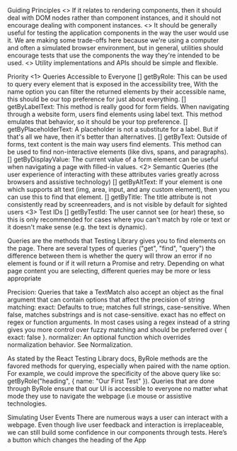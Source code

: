 Guiding Principles
<> If it relates to rendering components, then it should deal with DOM nodes rather than component instances, and it should not encourage dealing with component instances.
<> It should be generally useful for testing the application components in the way the user would use it. We are making some trade-offs here because we're using a computer and often a simulated browser environment, but in general, utilities should encourage tests that use the components the way they're intended to be used.
<> Utility implementations and APIs should be simple and flexible.


Priority
<1> Queries Accessible to Everyone
    [] getByRole: This can be used to query every element that is exposed in the accessibility tree, With the name option you can filter the returned elements by their accessible name, this should be our top preference for just about everything.
    [] getByLabelText: This method is really good for form fields. When navigating through a website form, users find elements using label text. This method emulates that behavior, so it should be your top preference.
    [] getByPlaceholderText:  A placeholder is not a substitute for a label. But if that's all we have, then it's better than alternatives.
    [] getByText: Outside of forms, text content is the main way users find elements. This method can be used to find non-interactive elements (like divs, spans, and paragraphs).
    [] getByDisplayValue: The current value of a form element can be useful when navigating a page with filled-in values.
<2> Semantic Queries (the user experience of interacting with these attributes varies greatly across browsers and assistive technology)
    [] getByAltText:  If your element is one which supports alt text (img, area, input, and any custom element), then you can use this to find that element.
    [] getByTitle: The title attribute is not consistently read by screenreaders, and is not visible by default for sighted users
<3> Test IDs
    [] getByTestId: The user cannot see (or hear) these, so this is only recommended for cases where you can't match by role or text or it doesn't make sense (e.g. the text is dynamic).

Queries are the methods that Testing Library gives you to find elements on the page.
There are several types of queries ("get", "find", "query") 
the difference between them is whether the query will throw an error if no element is found or if it will return a Promise and retry.
Depending on what page content you are selecting, different queries may be more or less appropriate

Precision: Queries that take a TextMatch also accept an object as the final argument that can contain options that affect the precision of string matching:
    exact: Defaults to true; matches full strings, case-sensitive. When false, matches substrings and is not case-sensitive.
        exact has no effect on regex or function arguments.
        In most cases using a regex instead of a string gives you more control over fuzzy matching and should be preferred over { exact: false }.
    normalizer: An optional function which overrides normalization behavior. See Normalization.


As stated by the React Testing Library docs, ByRole methods are the favored methods for querying, especially when paired with the name option. 
For example, we could improve the specificity of the above query like so: getByRole("heading", { name: "Our First Test" }). Queries that are done through ByRole ensure that our UI is accessible to everyone no matter what mode they use to navigate the webpage (i.e mouse or assistive technologies.


Simulating User Events
There are numerous ways a user can interact with a webpage. Even though live user feedback and interaction is irreplaceable, we can still build some confidence in our components through tests. Here’s a button which changes the heading of the App